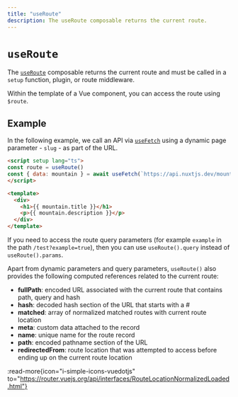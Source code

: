 ```yaml
---
title: "useRoute"
description: The useRoute composable returns the current route.
---
```


# `useRoute`

The [`useRoute`](/docs/api/composables/use-route) composable returns the current route and must be called in a `setup` function, plugin, or route middleware.

Within the template of a Vue component, you can access the route using `$route`.

## Example

In the following example, we call an API via [`useFetch`](/docs/api/composables/use-fetch) using a dynamic page parameter - `slug` - as part of the URL.

```html [~/pages/[slug\\].vue]
<script setup lang="ts">
const route = useRoute()
const { data: mountain } = await useFetch(`https://api.nuxtjs.dev/mountains/${route.params.slug}`)
</script>

<template>
  <div>
    <h1>{{ mountain.title }}</h1>
    <p>{{ mountain.description }}</p>
  </div>
</template>
```

If you need to access the route query parameters (for example `example` in the path `/test?example=true`), then you can use `useRoute().query` instead of `useRoute().params`.

Apart from dynamic parameters and query parameters, `useRoute()` also provides the following computed references related to the current route:

* **fullPath**: encoded URL associated with the current route that contains path, query and hash
* **hash**: decoded hash section of the URL that starts with a #
* **matched**: array of normalized matched routes with current route location
* **meta**: custom data attached to the record
* **name**: unique name for the route record
* **path**: encoded pathname section of the URL
* **redirectedFrom**: route location that was attempted to access before ending up on the current route location

:read-more{icon="i-simple-icons-vuedotjs" to="https://router.vuejs.org/api/interfaces/RouteLocationNormalizedLoaded.html"}
